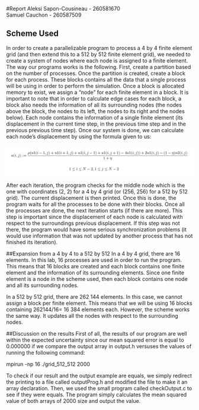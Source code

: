 #Report
Aleksi Sapon-Cousineau - 260581670 <br/>
Samuel Cauchon - 260587509

## Scheme Used
In order to create a parallelizable program to process a 4 by 4 finite element grid (and then extend this to a 512 by 512 finite element grid), we needed to create a system of nodes where each node is assigned to a finite element. 
The way our programs works is the following. First, create a partition based on the number of processes. Once the partition is created, create a block for each process. These blocks contains all the data that a single process will be using in order to perform the simulation. Once a block is allocated memory to exist, we assign a “node” for each finite element in a block. It is important to note that in order to calculate edge cases for each block, a block also needs the information of all its surrounding nodes (the nodes above the block, the nodes to its left, the nodes to its right and the nodes below). Each node contains the information of a single finite element (its displacement in the current time step, in the previous time step and in the previous previous time step).
Once our system is done, we can calculate each node’s displacement by using the formula given to us:

![Formula Image](fomulaDisplacement.jpg)
 
After each iteration, the program checks for the middle node which is the one with coordinates (2, 2) for a 4 by 4 grid (or (256, 256) for a 512 by 512 grid). The current displacement is then printed. Once this is done, the program waits for all the processes to be done with their blocks. Once all the processes are done, the next iteration starts (if there are more). This step is important since the displacement of each node is calculated with respect to the surroundings previous displacement. If this step was not there, the program would have some serious synchronization problems (it would use information that was not updated by another process that has not finished its iteration).



##Expansion from a 4 by 4 to a 512 by 512
In a 4 by 4 grid, there are 16 elements. In this lab, 16 processes are used in order to run the program. This means that 16 blocks are created and each block contains one finite element and the information of its surrounding elements. Since one finite element is a node in the scheme used, then each block contains one node and all its surrounding nodes.

In a 512 by 512 grid, there are 262 144 elements. In this case, we cannot assign a block per finite element. This means that we will be using 16 blocks containing  262144/16= 16 384 elements each. However, the scheme works the same way. It updates all the nodes with respect to the surrounding nodes. 



##Discussion on the results
First of all, the results of our program are well within the expected uncertainty since our mean squared error is equal to 0.000000 if we compare the output array in output.h versuses the values of running the following command:

mpirun -np 16 ./grid_512_512 2000

To check if our result and the output example are equals, we simply redirect the printing to a file called outputProg.h and modified the file to make it an array declaration. Then, we used the small program called checkOutput.c to see if they were equals. The program simply calculates the mean squared value of both arrays of 2000 size and output the value.



